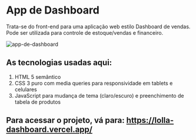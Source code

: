 # App de Dashboard
Trata-se do front-end para uma aplicação web estilo Dashboard de vendas. Pode ser utilizada para controle de estoque/vendas e financeiro.

![app-de-dashboard](https://github.com/carolinasilvagc/lolla-dashboard/assets/110493081/5c94dbb9-a551-49f1-ae3d-3d0ddf7ab719)

## As tecnologias usadas aqui:
1. HTML 5 semântico
2. CSS 3 puro com media queries para responsividade em tablets e celulares
3. JavaScript para mudança de tema (claro/escuro) e preenchimento de tabela de produtos

## Para acessar o projeto, vá para: https://lolla-dashboard.vercel.app/
